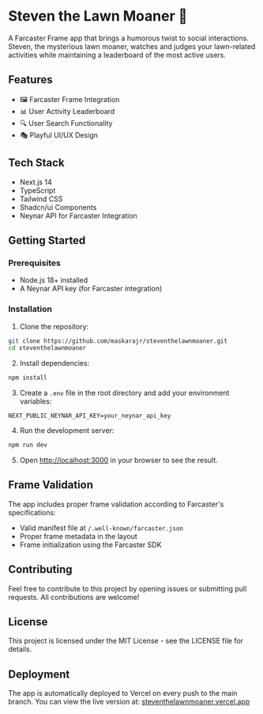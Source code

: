 # Steven the Lawn Moaner 🌱

A Farcaster Frame app that brings a humorous twist to social interactions. Steven, the mysterious lawn moaner, watches and judges your lawn-related activities while maintaining a leaderboard of the most active users.

## Features

- 🖼️ Farcaster Frame Integration
- 📊 User Activity Leaderboard
- 🔍 User Search Functionality
- 🎭 Playful UI/UX Design

## Tech Stack

- Next.js 14
- TypeScript
- Tailwind CSS
- Shadcn/ui Components
- Neynar API for Farcaster Integration

## Getting Started

### Prerequisites

- Node.js 18+ installed
- A Neynar API key (for Farcaster integration)

### Installation

1. Clone the repository:
```bash
git clone https://github.com/maskarajr/steventhelawnmoaner.git
cd steventhelawnmoaner
```

2. Install dependencies:
```bash
npm install
```

3. Create a `.env` file in the root directory and add your environment variables:
```env
NEXT_PUBLIC_NEYNAR_API_KEY=your_neynar_api_key
```

4. Run the development server:
```bash
npm run dev
```

5. Open [http://localhost:3000](http://localhost:3000) in your browser to see the result.

## Frame Validation

The app includes proper frame validation according to Farcaster's specifications:
- Valid manifest file at `/.well-known/farcaster.json`
- Proper frame metadata in the layout
- Frame initialization using the Farcaster SDK

## Contributing

Feel free to contribute to this project by opening issues or submitting pull requests. All contributions are welcome!

## License

This project is licensed under the MIT License - see the LICENSE file for details.

## Deployment

The app is automatically deployed to Vercel on every push to the main branch. You can view the live version at: [steventhelawnmoaner.vercel.app](https://steventhelawnmoaner.vercel.app) 